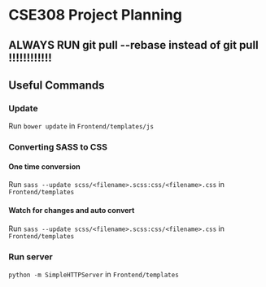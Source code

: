 # CSE308 Project Planning

## ALWAYS RUN git pull --rebase instead of git pull !!!!!!!!!!!!

## Useful Commands

### Update

Run `bower update` in `Frontend/templates/js`

### Converting SASS to CSS

#### One time conversion

Run `sass --update scss/<filename>.scss:css/<filename>.css` in `Frontend/templates`

#### Watch for changes and auto convert

Run `sass --update scss/<filename>.scss:css/<filename>.css` in `Frontend/templates`

### Run server

`python -m SimpleHTTPServer` in `Frontend/templates`
